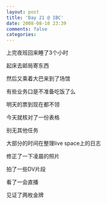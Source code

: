 ```yaml
---
layout: post
title: 'Day 21 @ IBC'
date: 2008-08-10 23:39
comments: false
categories: 
---
```

    

上完夜班回来睡了3个小时

起床去邮局寄东西

然后又乘着大巴来到了场馆

有些业务口是不准备吃饭了么

明天的票到现在都不领

今天就核对了一份表格

别无其他任务

大部分的时间在整理live space上的日志

修正了一下凌晨的照片

拍了一些DV片段

看了一会直播

见证了两枚金牌
